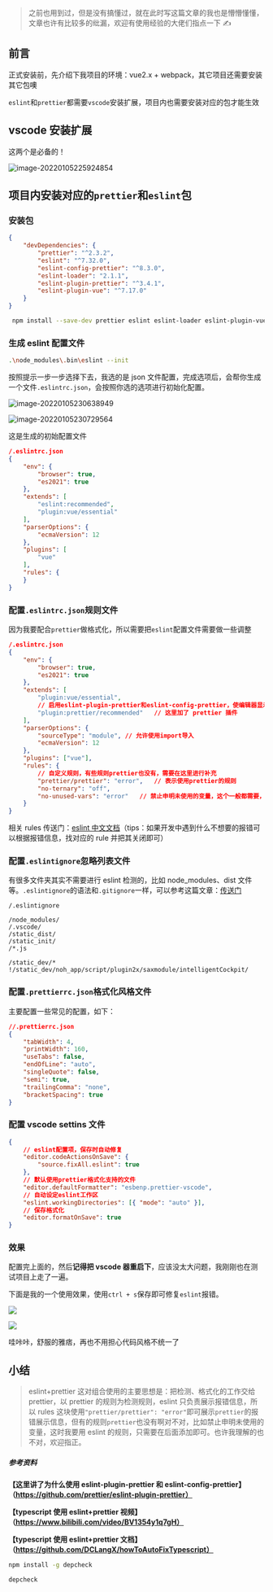> 之前也用到过，但是没有搞懂过，就在此时写这篇文章的我也是懵懵懂懂，文章也许有比较多的纰漏，欢迎有使用经验的大佬们指点一下 ✍

## 前言

正式安装前，先介绍下我项目的环境：vue2.x + webpack，其它项目还需要安装其它包噢

`eslint`和`prettier`都需要`vscode`安装扩展，项目内也需要安装对应的包才能生效

## vscode 安装扩展

这两个是必备的！

![image-20220105225924854](D:\Project\image-host\img/image-20220105225924854.png)

## 项目内安装对应的`prettier`和`eslint`包

### 安装包

```json
{
    "devDependencies": {
        "prettier": "^2.3.2",
        "eslint": "^7.32.0",
        "eslint-config-prettier": "^8.3.0",
        "eslint-loader": "2.1.1",
        "eslint-plugin-prettier": "^3.4.1",
        "eslint-plugin-vue": "^7.17.0"
    }
}
```

```bash
 npm install --save-dev prettier eslint eslint-loader eslint-plugin-vue eslint-plugin-prettier eslint-config-prettier
```

### 生成 eslint 配置文件

```bash
.\node_modules\.bin\eslint --init
```

按照提示一步一步选择下去，我选的是 json 文件配置，完成选项后，会帮你生成一个文件`.eslintrc.json`，会按照你选的选项进行初始化配置。

![image-20220105230638949](D:\Project\image-host\img/image-20220105230638949.png)

![image-20220105230729564](D:\Project\image-host\img/image-20220105230729564.png)

这是生成的初始配置文件

```json
/.eslintrc.json
{
    "env": {
        "browser": true,
        "es2021": true
    },
    "extends": [
        "eslint:recommended",
        "plugin:vue/essential"
    ],
    "parserOptions": {
        "ecmaVersion": 12
    },
    "plugins": [
        "vue"
    ],
    "rules": {
    }
}
```

### 配置`.eslintrc.json`规则文件

因为我要配合`prettier`做格式化，所以需要把`eslint`配置文件需要做一些调整

```json
/.eslintrc.json
{
    "env": {
        "browser": true,
        "es2021": true
    },
    "extends": [
        "plugin:vue/essential",
        // 启用eslint-plugin-prettier和eslint-config-prettier，使编辑器显示错误提示，确保这项是扩展数组中的最后一个配置
        "plugin:prettier/recommended"	// 这里加了 prettier 插件
    ],
    "parserOptions": {
        "sourceType": "module", // 允许使用import导入
        "ecmaVersion": 12
    },
    "plugins": ["vue"],
    "rules": {
        // 自定义规则，有些规则prettier也没有，需要在这里进行补充
        "prettier/prettier": "error",	// 表示使用prettier的规则
        "no-ternary": "off",
        "no-unused-vars": "error"	// 禁止申明未使用的变量，这个一般都需要，但是prettier没有这个，需要在这单独写
    }
}
```

相关 rules 传送门：[eslint 中文文档](http://eslint.cn/docs/rules/)（tips：如果开发中遇到什么不想要的报错可以根据报错信息，找对应的 rule 并把其关闭即可）

### 配置`.eslintignore`忽略列表文件

有很多文件夹其实不需要进行 eslint 检测的，比如 node_modules、dist 文件等。`.eslintignore`的语法和`.gitignore`一样，可以参考这篇文章：[传送门](https://www.cnblogs.com/kevingrace/p/5690241.html)

```
/.eslintignore

/node_modules/
/.vscode/
/static_dist/
/static_init/
/*.js

/static_dev/*
!/static_dev/noh_app/script/plugin2x/saxmodule/intelligentCockpit/
```

### 配置`.prettierrc.json`格式化风格文件

主要配置一些常见的配置，如下：

```json
//.prettierrc.json
{
    "tabWidth": 4,
    "printWidth": 160,
    "useTabs": false,
    "endOfLine": "auto",
    "singleQuote": false,
    "semi": true,
    "trailingComma": "none",
    "bracketSpacing": true
}
```

### 配置 vscode settins 文件

```json
{
    // eslint配置项，保存时自动修复
    "editor.codeActionsOnSave": {
        "source.fixAll.eslint": true
    },
    // 默认使用prettier格式化支持的文件
    "editor.defaultFormatter": "esbenp.prettier-vscode",
    // 自动设定eslint工作区
    "eslint.workingDirectories": [{ "mode": "auto" }],
    // 保存格式化
    "editor.formatOnSave": true
}
```

### 效果

配置完上面的，然后**记得把 vscode 器重启下**，应该没太大问题，我刚刚也在测试项目上走了一遍。

下面是我的一个使用效果，使用`ctrl + s`保存即可修复`eslint`报错。

![](D:\Project\image-host\img/eslint效果.gif)

![](D:\Project\image-host\img/image-20210830202832738.png)

哇咔咔，舒服的雅痞，再也不用担心代码风格不统一了

## 小结

> eslint+prettier 这对组合使用的主要思想是：把检测、格式化的工作交给 prettier，以 prettier 的规则为检测规则，eslint 只负责展示报错信息，所以 rules 这块使用`"prettier/prettier": "error"`即可展示`prettier`的报错展示信息，但有的规则`prettier`也没有啊对不对，比如禁止申明未使用的变量，这时我要用 eslint 的规则，只需要在后面添加即可。也许我理解的也不对，欢迎指正。

##### 参考资料

**【这里讲了为什么使用 eslint-plugin-prettier 和 eslint-config-prettier】（https://github.com/prettier/eslint-plugin-prettier）**

**【typescript 使用 eslint+prettier 视频】（https://www.bilibili.com/video/BV1354y1q7gH）**

**【typescript 使用 eslint+prettier 文档】（https://github.com/DCLangX/howToAutoFixTypescript）**

```bash
npm install -g depcheck

depcheck
```

